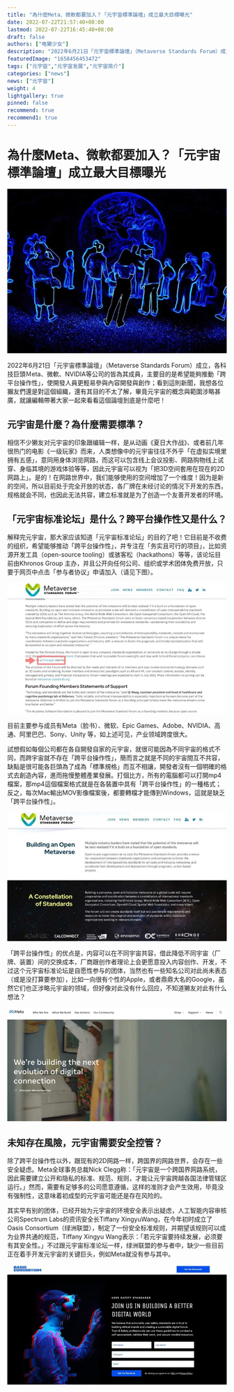 ```yaml
---
title: "為什麼Meta、微軟都要加入？「元宇宙標準論壇」成立最大目標曝光"
date: 2022-07-22T21:57:40+08:00
lastmod: 2022-07-22T16:45:40+08:00
draft: false
authors: ["电獭少女"]
description: "2022年6月21日「元宇宙標準論壇」（Metaverse Standards Forum）成立，各科技巨頭Ｍeta、微軟、NVIDIA等公司的皆為其成員"
featuredImage: "1658456453472"
tags: ["元宇宙","元宇宙发展","元宇宙简介"]
categories: ["news"]
news: ["元宇宙"]
weight: 4
lightgallery: true
pinned: false
recommend: true
recommend1: true
---
```


# 為什麼Meta、微軟都要加入？「元宇宙標準論壇」成立最大目標曝光

![1](1658455130062.jpg)

2022年6月21日「元宇宙標準論壇」（Metaverse Standards Forum）成立，各科技巨頭Ｍeta、微軟、NVIDIA等公司的皆為其成員，主要目的是希望能夠推動「跨平台操作性」，使開發人員更輕易參與內容開發與創作；看到這則新聞，我想各位獺友們還是對這個組織，還有其目的不太了解，畢竟元宇宙的概念與範圍涉略甚廣，就讓編輯帶著大家一起來看看這個論壇到底是什麼吧！

## 元宇宙是什麼？為什麼需要標準？

相信不少獭友对元宇宙的印象跟编辑一样，是从动画《夏日大作战》、或者前几年很热门的电影《一级玩家》而来，人类想像中的元宇宙往往不外乎「在虚拟实境里拥有五感」，意同用身体浏览网路，而这可以包含线上会议投影、网路购物线上试穿、身临其境的游戏体验等等，因此元宇宙可以视为「把3D空间套用在现在的2D网路上」。是的！在网路世界中，我们能够使用的空间增加了一个维度！因为是新的空间，所以目前处于完全开放的状态，各厂牌在未经讨论的情况下开发的东西，规格就会不同，也因此无法共容，建立标准就是为了创造一个友善开发者的环境。

## 「元宇宙标准论坛」是什么？跨平台操作性又是什么？

解释完元宇宙，那大家应该知道「元宇宙标准论坛」的目的了吧！它目前是不收费的组织，希望能够推动「跨平台操作性」，并专注在「务实且可行的项目」，比如资源开发工具（open-source tooling）或骇客松（hackathons）等等，该论坛目前由Khronos Group 主办，并且公开向任何公司、组织或学术团体免费开放，只要于网页中点击「参与者协议」申请加入（请见下图）。

![2](1658455539256.jpg)

目前主要参与成员有Meta（脸书）、微软、Epic Games、Adobe、NVIDIA、高通、阿里巴巴、Sony、Unity 等，如上述可见，产业领域跨度很大。

試想假如每個公司都在各自開發自家的元宇宙，就很可能因為不同宇宙的格式不同，而跨宇宙就不存在「跨平台操作性」，簡而言之就是不同的宇宙間互不共容，缺點是很可能各巨頭為了成為「標準規格」而互不相讓，開發者沒有一個明確的格式去創造內容，進而拖慢整體產業發展。打個比方，所有的電腦都可以打開mp4檔案，那mp4這個檔案格式就是在各裝置中具有「跨平台操作性」的一種格式；反之，每次Mac輸出MOV影像檔案後，都要轉檔才能傳到Windows，這就是缺乏「跨平台操作性」。

![3](1658455614286.jpg)

「跨平台操作性」的优点是，内容可以在不同宇宙共容，借此降低不同宇宙（厂牌、装置）间的交换成本，厂商跟创作者理论上会更愿意投入内容创作、开发，不过这个元宇宙标准论坛是自愿性参与的团体，当然也有一些知名公司对此尚未表态（或是没打算要参加），比如一向很有个性的Apple，或者鼎鼎大名的Google，虽然它们也正涉略元宇宙的领域，但好像对此没有什么回应，不知道獭友对此有什么想法？

![4](1658456318976.jpg)

## 未知存在風險，元宇宙需要安全控管？

除了跨平台操作性以外，跟现有的2D网路一样，跨国界的网路世界，会存在一些安全疑虑。Meta全球事务总裁Nick Clegg称：「元宇宙是一个跨国界网路系统，因此需要建立公开和隐私的标准、规范、规则，才能让元宇宙跨越各国法律管辖区运行。」然而，需要有足够多的公司愿意遵循，这样的准则才会产生效用，毕竟没有强制性，这意味着初成型的元宇宙可能还是存在风险的。



其实早有别的团体，已经开始为元宇宙的环境安全表示出疑虑，人工智能内容审核公司Spectrum Labs的资讯安全长Tiffany XingyuWang，在今年初时成立了Oasis Consortium（绿洲联盟），制定了一份安全标准规则，并期望该规则可以成为业界共通的规范，Tiffany Xingyu Wang表示：「若元宇宙要持续发展，必须要有其安全性。」不过跟元宇宙标准论坛一样，绿洲联盟的参与者中，缺少一些目前正在着手开发元宇宙的关键巨头，例如Meta就没有参与其中。

![5](1658456379870.jpg)